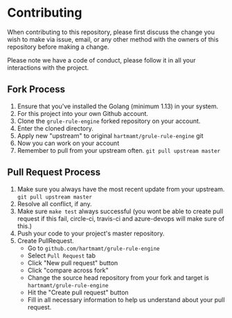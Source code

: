 # Contributing

When contributing to this repository, please first discuss the change you wish to make via issue,
email, or any other method with the owners of this repository before making a change. 

Please note we have a code of conduct, please follow it in all your interactions with the project.

## Fork Process

1. Ensure that you've installed the Golang (minimum 1.13) in your system.
2. For this project into your own Github account.
3. Clone the `grule-rule-engine` forked repository on your account.
4. Enter the cloned directory.
5. Apply new "upstream" to original `hartmamt/grule-rule-engine` git 
4. Now you can work on your account
5. Remember to pull from your upstream often. `git pull upstream master`

## Pull Request Process

1. Make sure you always have the most recent update from your upstream. `git pull upstream master`
2. Resolve all conflict, if any.
3. Make sure `make test` always successful (you wont be able to create pull request if this fail, circle-ci, travis-ci and azure-devops will make sure of this.)
4. Push your code to your project's master repository.
5. Create PullRequest. 
    * Go to `github.com/hartmamt/grule-rule-engine`
    * Select `Pull Request` tab
    * Click "New pull request" button
    * Click "compare across fork"
    * Change the source head repository from your fork and target is `hartmamt/grule-rule-engine`
    * Hit the "Create pull request" button
    * Fill in all necessary information to help us understand about your pull request.  

